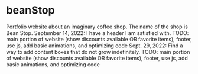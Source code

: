 # beanStop
 Portfolio website about an imaginary coffee shop. 
 The name of the shop is Bean Stop.
 September 14, 2022: I have a header I am satisfied with. 
    TODO: main portion of website (show discounts available OR favorite items), footer, use js, add basic animations, and optimizing code
Sept. 29, 2022: Find a way to add content boxes that do not grow indefinitely.
   TODO: main portion of website (show discounts available OR favorite items), footer, use js, add basic animations, and optimizing code
